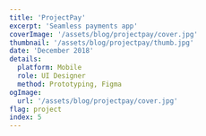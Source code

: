 ```yaml
---
title: 'ProjectPay'
excerpt: 'Seamless payments app'
coverImage: '/assets/blog/projectpay/cover.jpg'
thumbnail: '/assets/blog/projectpay/thumb.jpg'
date: 'December 2018'
details:
  platform: Mobile
  role: UI Designer
  method: Prototyping, Figma
ogImage:
  url: '/assets/blog/projectpay/cover.jpg'
flag: project
index: 5
---
```

